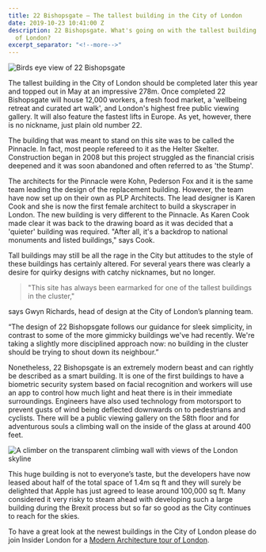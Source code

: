 ```yaml
---
title: 22 Bishopsgate – The tallest building in the City of London
date: 2019-10-23 10:41:00 Z
description: 22 Bishopsgate. What's going on with the tallest building in the City
  of London?
excerpt_separator: "<!--more-->"
---
```


![Birds eye view of 22 Bishopsgate](/uploads/helterskelter-1.jpg)

The tallest building in the City of London should be completed later this year and topped out in May at an impressive 278m. Once completed 22 Bishopsgate will house 12,000 workers, a fresh food market, a 'wellbeing retreat and curated art walk', and London's highest free public viewing gallery. It will also feature the fastest lifts in Europe.  As yet, however, there is no nickname, just plain old number 22.

<!--more-->

The building that was meant to stand on this site was to be called the Pinnacle.  In fact, most people refereed to it as the Helter Skelter. Construction began in 2008 but this project struggled as the financial crisis deepened and it was soon abandoned and often referred to as 'the Stump'.

The architects for the Pinnacle were Kohn, Pederson Fox and it is the same team leading the design of the replacement building.  However, the team have now set up on their own as PLP Architects. The lead designer is Karen Cook and she is now the first female architect to build a skyscraper in London. The new building is very different to the Pinnacle. As Karen Cook made clear it was back to the drawing board as it was decided that a 'quieter' building was required. "After all, it's a backdrop to national monuments and listed buildings," says Cook.

Tall buildings may still be all the rage in the City but attitudes to the style of these buildings has certainly altered. For several years there was clearly a desire for quirky designs with catchy nicknames, but no longer. 

> "This site has always been earmarked for one of the tallest buildings in the cluster," 

says Gwyn Richards, head of design at the City of London’s planning team. 

“The design of 22 Bishopsgate follows our guidance for sleek simplicity, in contrast to some of the more gimmicky buildings we've had recently. We're taking a slightly more disciplined approach now: no building in the cluster should be trying to shout down its neighbour.”

Nonetheless, 22 Bishopsgate is an extremely modern beast and can rightly be described as a smart building. It is one of the first buildings to have a biometric security system based on facial recognition and workers will use an app to control how much light and heat there is in their immediate surroundings. Engineers have also used technology from motorsport to prevent gusts of wind being deflected downwards on to pedestrians and cyclists. There will be a public viewing gallery on the 58th floor and for adventurous souls a climbing wall on the inside of the glass at around 400 feet.

![A climber on the transparent climbing wall with views of the London skyline](/uploads/22-climbingwall-1.jpg)

This huge building is not to everyone’s taste, but the developers have now leased about half of the total space of 1.4m sq ft and they will surely be delighted that Apple has just agreed to lease around 100,000 sq ft.  Many considered it very risky to steam ahead with developing such a large building during the Brexit process but so far so good as the City continues to reach for the skies.

To have a great look at the newest buildings in the City of London please do join Insider London for a <a href="https://www.insider-london.co.uk/tours/modern-architecture-tour/">Modern Architecture tour of London</a>.